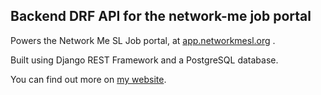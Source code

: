 ## Backend DRF API for the network-me job portal

Powers the Network Me SL Job portal, at [app.networkmesl.org](https://app.networkmesl.org) .

Built using Django REST Framework and a PostgreSQL database.

You can find out more on [my website](https://www.oliveriyer.com/a-modern-job-site-for-sierra-leone-networkme-sl/).
